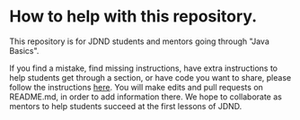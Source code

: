 # How to help with this repository.

This repository is for JDND students and mentors going through "Java Basics".

If you find a mistake, find missing instructions, have extra instructions to help students get through a section, or have code you want to share, please follow the instructions [here](https://git-scm.com/book/en/v2/GitHub-Contributing-to-a-Project). You will make edits and pull requests on README.md, in order to add information there. We hope to collaborate as mentors to help students succeed at the first lessons of JDND.
